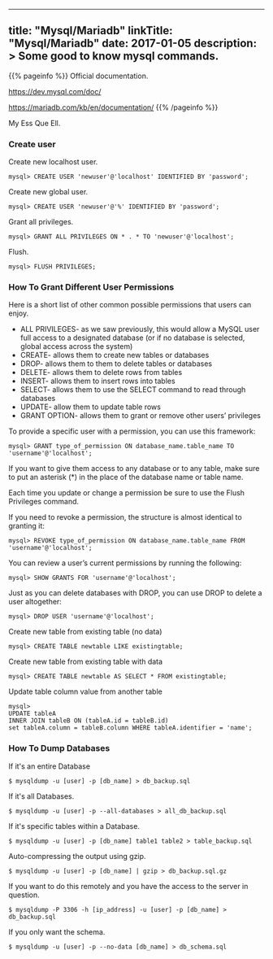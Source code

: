 
---
title: "Mysql/Mariadb"
linkTitle: "Mysql/Mariadb"
date: 2017-01-05
description: >
  Some good to know mysql commands.
---

{{% pageinfo %}}
Official documentation.

https://dev.mysql.com/doc/

https://mariadb.com/kb/en/documentation/
{{% /pageinfo %}}


My Ess Que Ell.

### Create user

Create new localhost user.
```mysql
mysql> CREATE USER 'newuser'@'localhost' IDENTIFIED BY 'password';
```
Create new global user.
```mysql
mysql> CREATE USER 'newuser'@'%' IDENTIFIED BY 'password';
```

Grant all privileges.
```mysql
mysql> GRANT ALL PRIVILEGES ON * . * TO 'newuser'@'localhost';
```

Flush.
```mysql
mysql> FLUSH PRIVILEGES;
```

### How To Grant Different User Permissions

Here is a short list of other common possible permissions that users can enjoy.

- ALL PRIVILEGES- as we saw previously, this would allow a MySQL user full access to a designated database (or if no database is selected, global access across the system)
- CREATE- allows them to create new tables or databases
- DROP- allows them to them to delete tables or databases
- DELETE- allows them to delete rows from tables
- INSERT- allows them to insert rows into tables
- SELECT- allows them to use the SELECT command to read through databases
- UPDATE- allow them to update table rows
- GRANT OPTION- allows them to grant or remove other users’ privileges

To provide a specific user with a permission, you can use this framework:

```mysql
mysql> GRANT type_of_permission ON database_name.table_name TO 'username'@'localhost';
```

If you want to give them access to any database or to any table, make sure to put an asterisk (*) in the place of the database name or table name.

Each time you update or change a permission be sure to use the Flush Privileges command.

If you need to revoke a permission, the structure is almost identical to granting it:

```mysql
mysql> REVOKE type_of_permission ON database_name.table_name FROM 'username'@'localhost';
```

You can review a user’s current permissions by running the following:

```mysql
mysql> SHOW GRANTS FOR 'username'@'localhost';
```

Just as you can delete databases with DROP, you can use DROP to delete a user altogether:

```mysql
mysql> DROP USER 'username'@'localhost';
```

Create new table from existing table (no data)

```mysql
mysql> CREATE TABLE newtable LIKE existingtable;
```

Create new table from existing table with data

```mysql
mysql> CREATE TABLE newtable AS SELECT * FROM existingtable;
```

Update table column value from another table

```mysql
mysql> 
UPDATE tableA
INNER JOIN tableB ON (tableA.id = tableB.id)
set tableA.column = tableB.column WHERE tableA.identifier = 'name';
```

### How To Dump Databases

If it's an entire Database

```shell
$ mysqldump -u [user] -p [db_name] > db_backup.sql
```

If it's all Databases.

```shell
$ mysqldump -u [user] -p --all-databases > all_db_backup.sql
```

If it's specific tables within a Database.

```shell
$ mysqldump -u [user] -p [db_name] table1 table2 > table_backup.sql
```

Auto-compressing the output using gzip. 

```shell
$ mysqldump -u [user] -p [db_name] | gzip > db_backup.sql.gz
```

If you want to do this remotely and you have the access to the server in question.

```shell
$ mysqldump -P 3306 -h [ip_address] -u [user] -p [db_name] > db_backup.sql
```

If you only want the schema.

```shell
$ mysqldump -u [user] -p --no-data [db_name] > db_schema.sql
```



